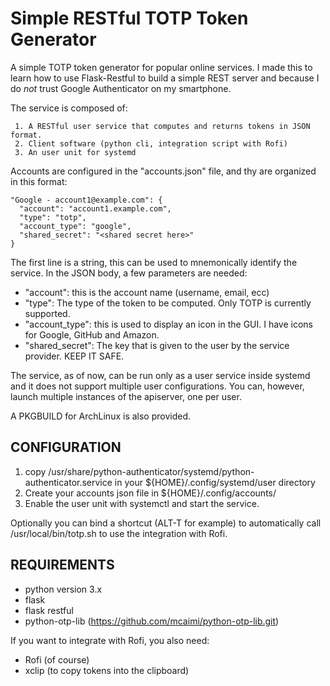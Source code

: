 # Simple RESTful TOTP Token Generator

A simple TOTP token generator for popular online services. I made this to learn how to use Flask-Restful to build a simple REST server and because I do *not* trust Google Authenticator on my smartphone.

The service is composed of:

	 1. A RESTful user service that computes and returns tokens in JSON format.
	 2. Client software (python cli, integration script with Rofi)
	 3. An user unit for systemd

Accounts are configured in the "accounts.json" file, and thy are organized in
this format:

    "Google - account1@example.com": {
      "account": "account1.example.com",
      "type": "totp",
      "account_type": "google",
      "shared_secret": "<shared secret here>"
    }

The first line is a string, this can be used to mnemonically identify the service.
In the JSON body, a few parameters are needed:

  - "account": this is the account name (username, email, ecc)
  - "type": The type of the token to be computed. Only TOTP is currently supported.
  - "account_type": this is used to display an icon in the GUI. I have icons for Google, GitHub and Amazon.
  - "shared_secret": The key that is given to the user by the service provider. KEEP IT SAFE.

The service, as of now, can be run only as a user service inside systemd and it does not support multiple user configurations. You can, however, launch multiple instances of the apiserver, one per user.

A PKGBUILD for ArchLinux is also provided.

## CONFIGURATION
1. copy /usr/share/python-authenticator/systemd/python-authenticator.service in your ${HOME}/.config/systemd/user directory
2. Create your accounts json file in ${HOME}/.config/accounts/
3. Enable the user unit with systemctl and start the service.

Optionally you can bind a shortcut (ALT-T for example) to automatically call /usr/local/bin/totp.sh to use the integration with Rofi.

## REQUIREMENTS

  - python version 3.x
  - flask
  - flask restful
  - python-otp-lib (https://github.com/mcaimi/python-otp-lib.git)

If you want to integrate with Rofi, you also need:

 - Rofi (of course)
 - xclip (to copy tokens into the clipboard)

